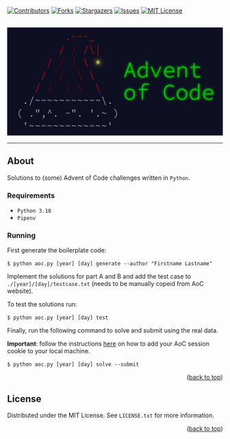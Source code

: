 <div id="top"></div>

[![Contributors][contributors-shield]][contributors-url]
[![Forks][forks-shield]][forks-url]
[![Stargazers][stars-shield]][stars-url]
[![Issues][issues-shield]][issues-url]
[![MIT License][license-shield]][license-url]

<!-- PROJECT LOGO -->
<br />
<div align="center">
  <a href="https://github.com/ErikBavenstrand/Advent-of-Code">
    <img src="images/AoC.jpg" alt="Logo">
  </a>

<hr/>

</div>

<!-- ABOUT THE PROJECT -->

## About

Solutions to (some) Advent of Code challenges written in `Python`.

### Requirements

- `Python 3.10`
- `Pipenv`

### Running

First generate the boilerplate code:

```
$ python aoc.py [year] [day] generate --author "Firstname Lastname"
```

Implement the solutions for part A and B and add the test case to `./[year]/[day]/testcase.txt` (needs to be manually copeid from AoC website).

To test the solutions run:

```
$ python aoc.py [year] [day] test
```

Finally, run the following command to solve and submit using the real data.

**Important**: follow the instructions [here](https://github.com/wimglenn/advent-of-code-data#quickstart) on how to add your AoC session cookie to your local machine.

```
$ python aoc.py [year] [day] solve --submit
```

<p align="right">(<a href="#top">back to top</a>)</p>

<!-- LICENSE -->

## License

Distributed under the MIT License. See `LICENSE.txt` for more information.

<p align="right">(<a href="#top">back to top</a>)</p>

[contributors-shield]: https://img.shields.io/github/contributors/ErikBavenstrand/Advent-of-Code.svg?style=for-the-badge
[contributors-url]: https://github.com/ErikBavenstrand/Advent-of-Code/graphs/contributors
[forks-shield]: https://img.shields.io/github/forks/ErikBavenstrand/Advent-of-Code.svg?style=for-the-badge
[forks-url]: https://github.com/ErikBavenstrand/Advent-of-Code/network/members
[stars-shield]: https://img.shields.io/github/stars/ErikBavenstrand/Advent-of-Code.svg?style=for-the-badge
[stars-url]: https://github.com/ErikBavenstrand/Advent-of-Code/stargazers
[issues-shield]: https://img.shields.io/github/issues/ErikBavenstrand/Advent-of-Code.svg?style=for-the-badge
[issues-url]: https://github.com/ErikBavenstrand/Advent-of-Code/issues
[license-shield]: https://img.shields.io/github/license/ErikBavenstrand/Advent-of-Code.svg?style=for-the-badge
[license-url]: https://github.com/ErikBavenstrand/Advent-of-Code/blob/master/LICENSE.txt

